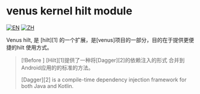 # venus kernel hilt module

[![EN](https://img.shields.io/badge/lang-EN-blue)](README.md)
[![ZH](https://img.shields.io/badge/lang-ZH-red)](README.zh.md)


Venus hilt, 是 [hilt][1] 的一个扩展，是[venus]项目的一部分，目的在于提供更便捷的hilt 使用方式。

> [!Before ]
> [Hilt][1]提供了一种将[Dagger][2]的依赖注入的形式 合并到Android应用的的标准的方法。
>
> [Dagger][2] is a compile-time dependency injection framework for both Java and Kotlin.
> 